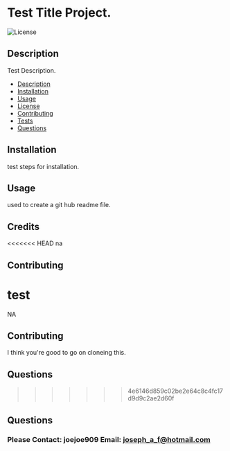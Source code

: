 # Test Title Project.

![License](https://img.shields.io/badge/License-MIT-blue.svg "License Badge")

## Description

Test Description.


  - [Description](#description)
  - [Installation](#installation)
  - [Usage](#usage)
  - [License](#License)
  - [Contributing](#contributing)
  - [Tests](#tests)
  - [Questions](#Questions)

## Installation

test steps for installation.

## Usage

used to create a git hub readme file.

## Credits

<<<<<<< HEAD
na

## Contributing

test
=======
NA

## Contributing

I think you're good to go on cloneing this.

## Questions
>>>>>>> 4e6146d859c02be2e64c8c4fc17d9d9c2ae2d60f

## Questions

### Please Contact: joejoe909 Email: joseph_a_f@hotmail.com